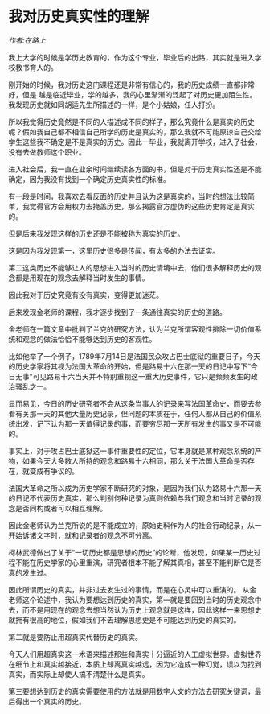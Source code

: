 # 我对历史真实性的理解

*作者:在路上*

我上大学的时候是学历史教育的，作为这个专业，毕业后的出路，其实就是进入学校教书育人的。

刚开始的时候，我对历史这门课程还是非常有信心的，我的历史成绩一直都非常好，但是 越是临近毕业，学的越多，我的心里渐渐的泛起了对历史更加陌生性。我发现历史就如同胡适先生所描述的一样，是个小姑娘，任人打扮。

所以我觉得历史竟然是不同的人描述成不同的样子，那么究竟什么是真实的历史呢？假如我自己都不相信自己所学的历史是真实的，那么我就不可能原谅自己交给学生这些我不确定是不是真实的历史。因此一毕业，我就离开学校，进入了社会，没有去做教师这个职业。

进入社会后，我一直在业余时间继续读各方面的书，但是对于历史真实性还是不能确定，因为我没有找到一个确定历史真实性的标准。

有一段是时间，我喜欢去看反面的历史并且认为这是真实的，当时的想法比较简单，我觉得官方会用权力去掩盖历史，那么揭露官方虚伪的这些历史肯定是真实的。

但是后来我发现这样的历史还是不能被称为真实的历史。

这是因为我发现第一，这里历史很多是传闻，有太多的办法去证实。

第二这类历史不能够让人的思想进入当时的历史情境中去，他们很多解释历史的观念都是用现在的观念去解释当时发生的事情。

因此我对于历史究竟有没有真实，变得更加迷茫。

后来发现金老师的课程，我才逐步找到了一条通往真实的历史的道路。

金老师在一篇文章中批判了兰克的研究方法，认为兰克所谓客观性排除一切价值系统和观念的做法恰恰不能够达到历史的客观性。

比如他举了一个例子，1789年7月14日是法国民众攻占巴士底狱的重要日子，今天的历史学家将其视为法国大革命的开始，但是路易十六在那一天的日记中写下“今日无事”可见路易十六当天并不特别重视这一重大历史事件，它只是频频发生的政治骚乱之一。

显而易见，今日的历史研究者不会从这条当事人的记录来写法国革命史，而要去参看有关那一天的其他大量历史记录，但问题的本质在于，任何人都从自己的价值系统出发，记下认为那一天值得记录的事，而要穷尽那一天所有发生的事又是不可能的。

事实上，对于攻占巴士底狱这一事件重要性的定位，它本身就是某种观念系统的产物，如果今天大多数人所持的观念和路易十六相同，那么关于法国大革命是否存在，就变成有争议的。

法国大革命之所以成为历史学家不断研究的对象，是因为我们认为路易十六那一天的日记不代表历史真实，那么判别何种记录为真则依赖与我们观念和当时记录的观念是否同构或者可以相互理解。

因此金老师认为兰克所说的是不能成立的，原始史料作为人的社会行动纪录，从一开始诉诸文字时，就和记录者的观念不可分离。


柯林武德做出了关于“一切历史都是思想的历史”的论断，他发现，如果某一历史过程不能在历史学家的心里重演，研究者根本不能了解其真相，甚至不能判断它是否真的发生过。

因此所谓历史的真实，并非过去发生过的事情，而是在心灵中可以重演的。
从金老师这个论述中，我认为要想达到历史的真实，第一就是要回到当时的历史观念中去，而不是用现在的观念去想当然认为历史上观念就是这样，因此这样一来思想史就拥有很高的地位，假如我们不去理解思想史是不可能达到历史的真实的。

第二就是要防止用超真实代替历史的真实。

今天人们用超真实这一术语来描述那些和真实十分逼近的人工虚拟世界。虚拟世界在细节上和真实越接近，本质上却离真实越远，因为它造成一种幻觉，误以为找到真实，而实际上却使人搞不清楚什么是真实。

第三要想达到历史的真实需要使用的方法就是用数字人文的方法去研究关键词，最后得出一个真实的历史。
